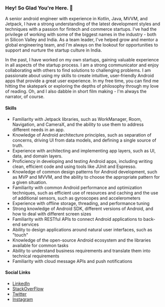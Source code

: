 ### Hey! So Glad You're Here. 👋

A senior android engineer with experience in Kotlin, Java, MVVM, and Jetpack, I have a strong understanding of the latest development styles and techniques with a passion for fintech and commerce startups. I've had the privilege of working with some of the biggest names in the industry - both in Silicon Valley and India. As a team leader, I've helped grow and mentor a global engineering team, and I'm always on the lookout for opportunities to support and nurture the startup culture in India. 

In the past, I have worked on my own startups, gaining valuable experience in all aspects of the startup process. I am a strong communicator and enjoy collaborating with others to find solutions to challenging problems. I am passionate about using my skills to create intuitive, user-friendly Android apps that provide a great user experience. In my free time, you can find me hitting the skatepark or exploring the depths of philosophy through my love of reading. Oh, and I also dabble in short film making - I'm always the narrator, of course.

#### Skills
- Familiarity with Jetpack libraries, such as WorkManager, Room, Navigation, and CameraX, and the ability to use them to address different needs in an app.
- Knowledge of Android architecture principles, such as separation of concerns, driving UI from data models, and defining a single source of truth.
- Experience with architecting and implementing app layers, such as UI, data, and domain layers.
- Proficiency in developing and testing Android apps, including writing clean, efficient code and using tools like JUnit and Espresso.
- Knowledge of common design patterns for Android development, such as MVP and MVVM, and the ability to choose the appropriate pattern for a given situation.
- Familiarity with common Android performance and optimization techniques, such as efficient use of resources and caching and the use of additional sensors, such as gyroscopes and accelerometers
- Experience with offline storage, threading, and performance tuning
- Strong knowledge of Android SDK, different versions of Android, and how to deal with different screen sizes
- Familiarity with RESTful APIs to connect Android applications to back-end services
- Ability to design applications around natural user interfaces, such as "touch"
- Knowledge of the open-source Android ecosystem and the libraries available for common tasks
- Ability to understand business requirements and translate them into technical requirements
- Familiarity with cloud message APIs and push notifications

#### Social Links

- [LinkedIn](https://www.linkedin.com/in/nitink133/)
- [StackOverFlow](https://stackoverflow.com/users/8383248/nitin)
- [Twitter](https://twitter.com/nitink133)
- [Instagram](https://www.instagram.com/nitin.archive/)
